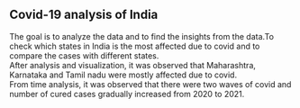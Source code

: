 <h2>Covid-19 analysis of India</h2>

The goal is to analyze the data and to find the insights from the data.To check which states in India is the most affected due to covid and to compare the cases with different states.
<br>
After analysis and visualization, it was observed that Maharashtra, Karnataka and Tamil nadu were mostly affected due to covid.
<br>
From time analysis, it was observed that there were two waves of covid and number of cured cases gradually increased from 2020 to 2021.
